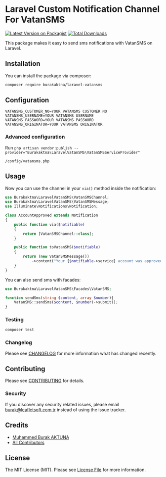# Laravel Custom Notification Channel For VatanSMS

[![Latest Version on Packagist](https://img.shields.io/packagist/v/burakaktna/laravel-vatansms.svg?style=flat-square)](https://packagist.org/packages/burakaktna/laravel-vatansms)
[![Total Downloads](https://img.shields.io/packagist/dt/burakaktna/laravel-vatansms.svg?style=flat-square)](https://packagist.org/packages/burakaktna/laravel-vatansms)

This package makes it easy to send sms notifications with VatanSMS on Laravel.

## Installation
You can install the package via composer:
```bash
composer require burakaktna/laravel-vatansms
```

## Configuration
```dotenv
VATANSMS_CUSTOMER_NO=YOUR VATANSMS CUSTOMER NO
VATANSMS_USERNAME=YOUR VATANSMS USERNAME
VATANSMS_PASSWORD=YOUR VATANSMS PASSWORD
VATANSMS_ORIGINATOR=YOUR VATANSMS ORIGINATOR
```

### Advanced configuration
Run `php artisan vendor:publish --provider="Burakaktna\LaravelVatanSMS\VatanSMSServiceProvider"`
```
/config/vatansms.php
```

## Usage

Now you can use the channel in your `via()` method inside the notification:

``` php
use Burakaktna\LaravelVatanSMS\VatanSMSChannel;
use Burakaktna\LaravelVatanSMS\VatanSMSMessage;
use Illuminate\Notifications\Notification;

class AccountApproved extends Notification
{
    public function via($notifiable)
    {
        return [VatanSMSChannel::class];
    }

    public function toVatanSMS($notifiable)
    {
        return (new VatanSMSMessage())
            ->content("Your {$notifiable->service} account was approved!");
    }
}
```

You can also send sms with facades:

``` php
use Burakaktna\LaravelVatanSMS\Facades\VatanSMS;

function sendSms(string $content, array $number){
    VatanSMS::sendSms($content, $number)->submit();
}
```

### Testing

``` bash
composer test
```

### Changelog

Please see [CHANGELOG](CHANGELOG.md) for more information what has changed recently.

## Contributing

Please see [CONTRIBUTING](CONTRIBUTING.md) for details.

### Security

If you discover any security related issues, please email burak@leafletsoft.com.tr instead of using the issue tracker.

## Credits

- [Muhammed Burak AKTUNA](https://github.com/burakaktna)
- [All Contributors](../../contributors)

## License

The MIT License (MIT). Please see [License File](LICENSE) for more information.